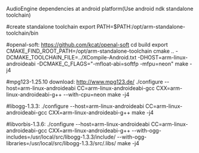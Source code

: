 AudioEngine dependencies at android platform(Use android ndk standalone toolchain)

#create standalone toolchain
export PATH=$PATH:/opt/arm-standalone-toolchain/bin

#openal-soft: https://github.com/kcat/openal-soft
cd build
export CMAKE_FIND_ROOT_PATH=/opt/arm-standalone-toolchain
cmake .. -DCMAKE_TOOLCHAIN_FILE=../XCompile-Android.txt -DHOST=arm-linux-androideabi -DCMAKE_C_FLAGS="-mfloat-abi=softfp -mfpu=neon" make -j4

#mpg123-1.25.10 download: http://www.mpg123.de/
./configure --host=arm-linux-androideabi CC=arm-linux-androideabi-gcc CXX=arm-linux-androideabi-g++ --with-cpu=neon make -j4

#libogg-1.3.3: ./configure --host=arm-linux-androideabi CC=arm-linux-androideabi-gcc CXX=arm-linux-androideabi-g++ make -j4

#libvorbis-1.3.6: ./configure --host=arm-linux-androideabi CC=arm-linux-androideabi-gcc CXX=arm-linux-androideabi-g++ --with-ogg-includes=/usr/local/src/libogg-1.3.3/include/ --with-ogg-libraries=/usr/local/src/libogg-1.3.3/src/.libs/ make -j4
